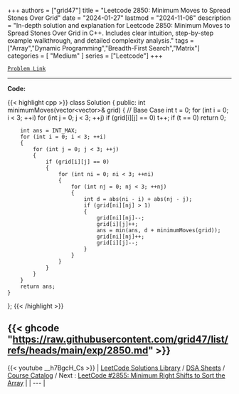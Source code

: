 
+++
authors = ["grid47"]
title = "Leetcode 2850: Minimum Moves to Spread Stones Over Grid"
date = "2024-01-27"
lastmod = "2024-11-06"
description = "In-depth solution and explanation for Leetcode 2850: Minimum Moves to Spread Stones Over Grid in C++. Includes clear intuition, step-by-step example walkthrough, and detailed complexity analysis."
tags = ["Array","Dynamic Programming","Breadth-First Search","Matrix"]
categories = [
    "Medium"
]
series = ["Leetcode"]
+++



[`Problem Link`](https://leetcode.com/problems/minimum-moves-to-spread-stones-over-grid/description/)

---
**Code:**

{{< highlight cpp >}}
class Solution {
public:
    int minimumMoves(vector<vector<int>>& grid) {
        // Base Case
        int t = 0;
        for (int i = 0; i < 3; ++i)
            for (int j = 0; j < 3; ++j)
                if (grid[i][j] == 0)
                    t++;
        if (t == 0)
            return 0;
        
        int ans = INT_MAX;
        for (int i = 0; i < 3; ++i)
        {
            for (int j = 0; j < 3; ++j)
            {
                if (grid[i][j] == 0)
                {
                    for (int ni = 0; ni < 3; ++ni)
                    {
                        for (int nj = 0; nj < 3; ++nj)
                        {
                            int d = abs(ni - i) + abs(nj - j);
                            if (grid[ni][nj] > 1)
                            {
                                grid[ni][nj]--;
                                grid[i][j]++;
                                ans = min(ans, d + minimumMoves(grid));
                                grid[ni][nj]++;
                                grid[i][j]--;
                            }
                        }
                    }
                }
            }
        }
        return ans;
    }
};
{{< /highlight >}}

{{< ghcode "https://raw.githubusercontent.com/grid47/list/refs/heads/main/exp/2850.md" >}}
---
{{< youtube __h7BgcH_Cs >}}
| [LeetCode Solutions Library](https://grid47.xyz/leetcode/) / [DSA Sheets](https://grid47.xyz/sheets/) / [Course Catalog](https://grid47.xyz/courses/) / Next : [LeetCode #2855: Minimum Right Shifts to Sort the Array](https://grid47.xyz/posts/leetcode-2855-minimum-right-shifts-to-sort-the-array-solution/) |
| --- |
